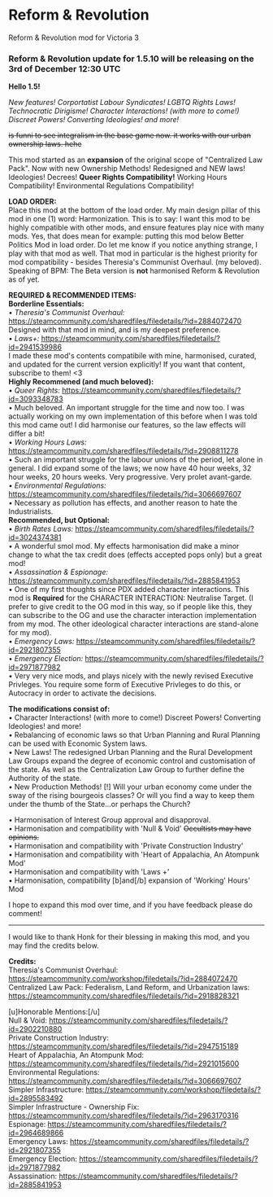 # Reform & Revolution
Reform &amp; Revolution mod for Victoria 3

### Reform & Revolution update for 1.5.10 will be releasing on the 3rd of December 12:30 UTC

**Hello 1.5!**

*New features! Corportatist Labour Syndicates! LGBTQ Rights Laws! Technocratic Dirigisme! Character Interactions! (with more to come!) Discreet Powers! Converting Ideologies! and more!*

~~is funni to see integralism in the base game now. it works with our urban ownership laws. hehe~~

This mod started as an **expansion** of the original scope of "Centralized Law Pack". 
Now with new Ownership Methods! Redesigned and NEW laws! Ideologies! Decrees! **Queer Rights Compatibility!** Working Hours Compatibility! Environmental Regulations Compatibility!


__**LOAD ORDER:**__  
Place this mod at the bottom of the load order.  My main design pillar of this mod in one (1) word: Harmonization. This is to say: I want this mod to be highly compatible with other mods, and ensure features play nice with many mods. 
Yes, that does mean for example: putting this mod below Better Politics Mod in load order. Do let me know if you notice anything strange, I play with that mod as well. That mod in particular is the highest priority for mod compatibility - besides Theresia's Communist Overhaul. (my beloved).  
Speaking of BPM: The Beta version is **not** harmonised  Reform & Revolution as of yet.

__**REQUIRED & RECOMMENDED ITEMS:**__  
**Borderline Essentials:**  
  • *Theresia's Communist Overhaul:* https://steamcommunity.com/sharedfiles/filedetails/?id=2884072470   
Designed with that mod in mind, and is my deepest preference.  
  • *Laws+:* https://steamcommunity.com/sharedfiles/filedetails/?id=2941539986    
I made these mod's contents compatibile with mine, harmonised, curated, and updated for the current version explicitly! If you want that content, subscribe to them! <3  
**Highly Recommened (and much beloved):**  
  • *Queer Rights:* https://steamcommunity.com/sharedfiles/filedetails/?id=3093348783  
    • Much beloved. An important struggle for the time and now too. I was actually working on my own implementation of this before when I was told this mod came out! I did harmonise our features, so the law effects will differ a bit!  
  • *Working Hours Laws:* https://steamcommunity.com/sharedfiles/filedetails/?id=2908811278  
    • Such an important struggle for the labour unions of the period, let alone in general. I did expand some of the laws; we now have 40 hour weeks, 32 hour weeks, 20 hours weeks. Very progressive. Very prolet avant-garde.  
  • *Environmental Regulations:* https://steamcommunity.com/sharedfiles/filedetails/?id=3066697607  
    • Necessary as pollution has effects, and another reason to hate the Industrialists.  
**Recommended, but Optional:**  
  • *Birth Rates Laws:* https://steamcommunity.com/sharedfiles/filedetails/?id=3024374381  
    • A wonderful smol mod. My effects harmonisation did make a minor change to what the tax credit does (effects accepted pops only) but a great mod!  
  • *Assassination & Espionage:*  https://steamcommunity.com/sharedfiles/filedetails/?id=2885841953  
    • One of my first thoughts since PDX added character interactions. This mod is **Required** for the CHARACTER INTERACTION: Neutralise Target. (I prefer to give credit to the OG mod in this way, so if people like this, they can subscribe to the OG and use the character interaction implementation from my mod. The other ideological character interactions are stand-alone for my mod).  
  • *Emergency Laws:* https://steamcommunity.com/sharedfiles/filedetails/?id=2921807355  
  • *Emergency Election:* https://steamcommunity.com/sharedfiles/filedetails/?id=2971877982  
    • Very very nice mods, and plays nicely with the newly revised Executive Privleges. You require some form of Executive Privleges to do this, or Autocracy in order to activate the decisions.  

**The modifications consist of:**  
• Character Interactions! (with more to come!) Discreet Powers! Converting Ideologies! and more!  
• Rebalancing of economic laws so that Urban Planning and Rural Planning can be used with Economic System laws.  
• New Laws! The redesigned Urban Planning and the Rural Development Law Groups expand the degree of economic control and customisation of the state. As well as the Centralization Law Group to further define the Authority of the state.  
• New Production Methods! [!] Will your urban economy come under the sway of the rising bourgeois classes? Or will you find a way to keep them under the thumb of the State...or perhaps the Church?  

• Harmonisation of Interest Group approval and disapproval.  
• Harmonisation and compatibility with 'Null & Void' ~~Occultists may have opinions.~~  
• Harmonisation and compatibility with 'Private Construction Industry'  
• Harmonisation and compatibility with 'Heart of Appalachia, An Atompunk Mod'  
• Harmonisation and compatibility with 'Laws +'  
• Harmonisation, compatibility [b]and[/b] expansion of 'Working' Hours' Mod  

I hope to expand this mod over time, and if you have feedback please do comment!

_________________________________________________________________________________________________________________________________________________________________________

I would like to thank Honk for their blessing in making this mod, and you may find the credits below.

**Credits:**   
Theresia's Communist Overhaul:  
https://steamcommunity.com/workshop/filedetails/?id=2884072470  
Centralized Law Pack: Federalism, Land Reform, and Urbanization laws:  
https://steamcommunity.com/sharedfiles/filedetails/?id=2918828321

[u]Honorable Mentions:[/u]  
Null & Void: 
https://steamcommunity.com/sharedfiles/filedetails/?id=2902210880  
Private Construction Industry: 
https://steamcommunity.com/sharedfiles/filedetails/?id=2947515189  
Heart of Appalachia, An Atompunk Mod: 
https://steamcommunity.com/sharedfiles/filedetails/?id=2921015600  
Environmental Regulations: 
https://steamcommunity.com/sharedfiles/filedetails/?id=3066697607  
Simpler Infrastructure: 
https://steamcommunity.com/workshop/filedetails/?id=2895583492  
Simpler Infrastructure - Ownership Fix: 
https://steamcommunity.com/sharedfiles/filedetails/?id=2963170316  
Espionage: 
https://steamcommunity.com/sharedfiles/filedetails/?id=2964689866  
Emergency Laws: 
https://steamcommunity.com/sharedfiles/filedetails/?id=2921807355  
Emergency Election: 
https://steamcommunity.com/sharedfiles/filedetails/?id=2971877982  
Assassination: 
https://steamcommunity.com/sharedfiles/filedetails/?id=2885841953  
